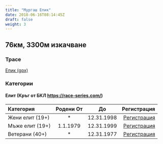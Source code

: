 ```yaml
---
title: "Мургаш Епик"
date: 2018-06-16T08:14:45Z
draft: false
weight: 3
---
```


## 76км, 3300м изкачване
### Трасе  
[Епик (gpx)](https://drive.google.com/open?id=174corZb-OmA-8nSKEjw_8PGl8BZM7Q04)


### Категории

#### Елит (Кръг от БКЛ https://race-series.com/)
| Категория         | Родени От |      До   | Регистрация
:-----------------|:---------:|:---------:|------------:
 Жени елит (19+)  |     *     | 12.31.1998| [Регистрация](http://www.veloclubmammut.com/murgash-epic-reg)
 Мъже елит (19+)  | 1.1.1979  | 12.31.1999| [Регистрация](http://www.veloclubmammut.com/murgash-epic-reg)
 Ветерани  (40+)  |     *     | 12.31.1977| [Регистрация](http://www.veloclubmammut.com/murgash-epic-reg)

